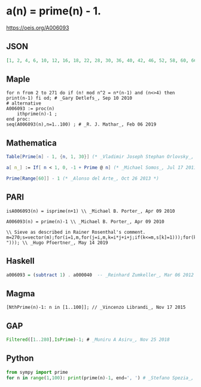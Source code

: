 # a\(n\) \= prime\(n\) \- 1\.
https://oeis.org/A006093
## JSON
```JSON
[1, 2, 4, 6, 10, 12, 16, 18, 22, 28, 30, 36, 40, 42, 46, 52, 58, 60, 66, 70, 72, 78, 82, 88, 96, 100, 102, 106, 108, 112, 126, 130, 136, 138, 148, 150, 156, 162, 166, 172, 178, 180, 190, 192, 196, 198, 210, 222, 226, 228, 232, 238, 240, 250, 256, 262, 268, 270]
```
## Maple
```Maple
for n from 2 to 271 do if (n! mod n^2 = n*(n-1) and (n<>4) then print(n-1) fi od; # _Gary Detlefs_, Sep 10 2010
# alternative
A006093 := proc(n)
    ithprime(n)-1 ;
end proc:
seq(A006093(n),n=1..100) ; # _R. J. Mathar_, Feb 06 2019
```
## Mathematica
```Mathematica
Table[Prime[n] - 1, {n, 1, 30}] (* _Vladimir Joseph Stephan Orlovsky_, Apr 27 2008 *)
```
```Mathematica
a[ n_] := If[ n < 1, 0, -1 + Prime @ n] (* _Michael Somos_, Jul 17 2011 *)
```
```Mathematica
Prime[Range[60]] - 1 (* _Alonso del Arte_, Oct 26 2013 *)
```
## PARI
```PARI
isA006093(n) = isprime(n+1) \\ _Michael B. Porter_, Apr 09 2010
```
```PARI
A006093(n) = prime(n)-1 \\ _Michael B. Porter_, Apr 09 2010
```
```PARI
\\ Sieve as described in Rainer Rosenthal's comment.
m=270;s=vector(m);for(i=1,m,for(j=i,m,k=i*j+i+j;if(k<=m,s[k]=1)));for(k=1,m,if(s[k]==0,print1(k,", "))); \\ _Hugo Pfoertner_, May 14 2019
```
## Haskell
```Haskell
a006093 = (subtract 1) . a000040  -- _Reinhard Zumkeller_, Mar 06 2012
```
## Magma
```Magma
[NthPrime(n)-1: n in [1..100]]; // _Vincenzo Librandi_, Nov 17 2015
```
## GAP
```GAP
Filtered([1..280],IsPrime)-1; # _Muniru A Asiru_, Nov 25 2018
```
## Python
```Python
from sympy import prime
for n in range(1,100): print(prime(n)-1, end=', ') # _Stefano Spezia_, Nov 30 2018
```

